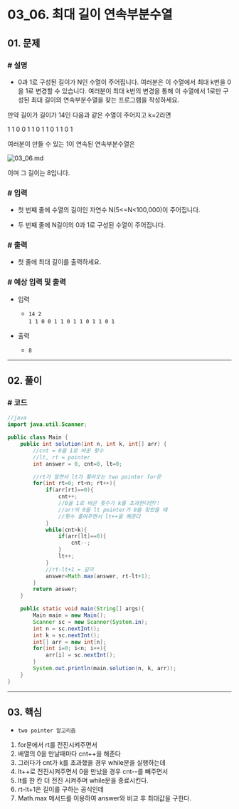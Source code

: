 # 03_06. 최대 길이 연속부분수열

## 01. 문제

### # 설명

- 0과 1로 구성된 길이가 N인 수열이 주어집니다. 여러분은 이 수열에서 최대 k번을 0을 1로 변경할 수 있습니다. 여러분이 최대 k번의 변경을 통해 이 수열에서 1로만 구성된 최대 길이의 연속부분수열을 찾는 프로그램을 작성하세요.

만약 길이가 길이가 14인 다음과 같은 수열이 주어지고 k=2라면

1 1 0 0 1 1 0 1 1 0 1 1 0 1

여러분이 만들 수 있는 1이 연속된 연속부분수열은

![03_06.md](https://cote.inflearn.com/public/upload/19123bb35c.jpg)

이며 그 길이는 8입니다.

### # 입력

- 첫 번째 줄에 수열의 길이인 자연수 N(5<=N<100,000)이 주어집니다.

- 두 번째 줄에 N길이의 0과 1로 구성된 수열이 주어집니다.

### # 출력

- 첫 줄에 최대 길이를 출력하세요.

### # 예상 입력 및 출력

- 입력
  - `14 2`
</br>`1 1 0 0 1 1 0 1 1 0 1 1 0 1`

- 출력
  - `8`

---

## 02. 풀이

### # 코드

```java
//java
import java.util.Scanner;

public class Main {
    public int solution(int n, int k, int[] arr) {
        //cnt = 0을 1로 바꾼 횟수
        //lt, rt = pointer
        int answer = 0, cnt=0, lt=0;

        //rt가 밀면서 lt가 쫒아오는 two pointer for문
        for(int rt=0; rt<n; rt++){
            if(arr[rt]==0){
                cnt++;
                //0을 1로 바꾼 횟수가 k를 초과한다면?!
                //arr의 0을 lt pointer가 0을 찾았을 때
                //횟수 줄여주면서 lt++을 해준다
            }
            while(cnt>k){
                if(arr[lt]==0){
                    cnt--;
                }
                lt++;
            }
            //rt-lt+1 = 길이
            answer=Math.max(answer, rt-lt+1);
        }
        return answer;
    }

    public static void main(String[] args){
        Main main = new Main();
        Scanner sc = new Scanner(System.in);
        int n = sc.nextInt();
        int k = sc.nextInt();
        int[] arr = new int[n];
        for(int i=0; i<n; i++){
            arr[i] = sc.nextInt();
        }
        System.out.println(main.solution(n, k, arr));
    }
}
```

---

## 03. 핵심

- `two pointer 알고리즘`

1) for문에서 rt를 전진시켜주면서
2) 배열의 0을 만날때마다 cnt++을 해준다
3) 그러다가 cnt가 k를 초과했을 경우 while문을 실행하는데
4) lt++로 전진시켜주면서 0을 만났을 경우 cnt--를 빼주면서
5) lt를 한 칸 더 전진 시켜주며 while문을 종료시킨다.
6) rt-lt+1은 길이를 구하는 공식인데
7) Math.max 메서드를 이용하여 answer와 비교 후 최대값을 구한다.
